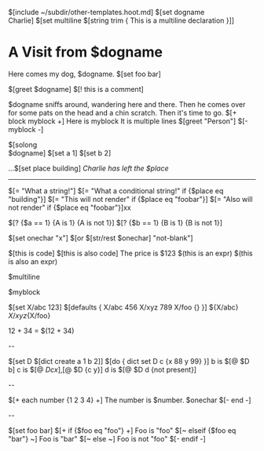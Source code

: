 $[include ~/subdir/other-templates.hoot.md]
   $[set dogname \
Charlie]
$[set multiline $[string trim {
This is a multiline declaration
}]]
# A Visit from $dogname

Here comes my dog, $dogname.
$[set foo bar]

$[greet $dogname]
$[! this is a comment]

$dogname sniffs around, wandering here and there.
Then he comes over for some pats on the head
and a chin scratch. Then it's time to go.
$[+ block myblock +]
Here is myblock
It is multiple lines
$[greet "Person"]
$[- myblock -]

$[solong \
$dogname]
$[set a 1]    $[set b 2]

...$[set place building]
*Charlie has left the $place*

---

$[= "What a string!"]
$[= "What a conditional string!" if {$place eq "building"}]
$[= "This will not render" if {$place eq "foobar"}]
$[= "Also will not render" if {$place eq "foobar"}]xx

$[? {$a == 1} {A is 1} {A is not 1}]
$[? {$b == 1} {B is 1} {B is not 1}]

$[set onechar "x"]
$[or $[str/rest $onechar] "not-blank"]

\$[this is code]
$\[this is also code]
The price is $123
\$(this is an expr)
$\(this is also an expr)

$multiline

$myblock

$[set X/abc 123]
$[defaults {
    X/abc 456
    X/xyz 789
    X/foo {}
}]
${X/abc} ${X/xyz}${X/foo}

12 + 34 = $(12 + 34)

--

$[set D $[dict create a 1 b 2]]
$[do {
    dict set D c {x 88 y 99}
}]
b is $[@ $D b]
c is $[@ $D {c x}],$[@ $D {c y}]
d is $[@ $D d {not present}]

--

$[+ each number {1 2 3 4} +]
The number is $number. $onechar
$[- end -]

--

$[set foo bar]
$[+ if {$foo eq "foo"} +]
Foo is "foo"
$[~ elseif {$foo eq "bar"} ~]
Foo is "bar"
$[~ else ~]
Foo is not "foo"
$[- endif -]
